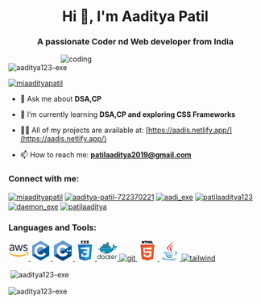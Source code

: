 <h1 align="center">Hi 👋, I'm Aaditya Patil</h1>
<h3 align="center">A passionate Coder nd Web developer from India</h3>
<img align="right" alt="coding" width="400" src="https://camo.githubusercontent.com/cae12fddd9d6982901d82580bdf321d81fb299141098ca1c2d4891870827bf17/68747470733a2f2f6d69726f2e6d656469756d2e636f6d2f6d61782f313336302f302a37513379765349765f7430696f4a2d5a2e676966"

<p align="left"> <img src="https://komarev.com/ghpvc/?username=aaditya123-exe&label=Profile%20views&color=0e75b6&style=flat" alt="aaditya123-exe" /> </p>

<p align="left"> <a href="https://twitter.com/miaadityapatil" target="blank"><img src="https://img.shields.io/twitter/follow/miaadityapatil?logo=twitter&style=for-the-badge" alt="miaadityapatil" /></a> </p>

- 💬 Ask me about **DSA,CP**

- 🌱 I’m currently learning **DSA,CP and exploring CSS Frameworks**


- 👨‍💻 All of my projects are available at: [https://aadis.netlify.app/](https://aadis.netlify.app/)

- 📫 How to reach me: **patilaaditya2019@gmail.com**

<h3 align="left">Connect with me:</h3>
<p align="left">
<a href="https://twitter.com/miaadityapatil" target="blank"><img align="center" src="https://raw.githubusercontent.com/rahuldkjain/github-profile-readme-generator/master/src/images/icons/Social/twitter.svg" alt="miaadityapatil" height="30" width="40" /></a>
<a href="https://linkedin.com/in/aaditya-patil-722370221" target="blank"><img align="center" src="https://raw.githubusercontent.com/rahuldkjain/github-profile-readme-generator/master/src/images/icons/Social/linked-in-alt.svg" alt="aaditya-patil-722370221" height="30" width="40" /></a>
<a href="https://www.codechef.com/users/aadi_exe" target="blank"><img align="center" src="https://cdn.jsdelivr.net/npm/simple-icons@3.1.0/icons/codechef.svg" alt="aadi_exe" height="30" width="40" /></a>
<a href="https://codeforces.com/profile/patilaaditya123" target="blank"><img align="center" src="https://raw.githubusercontent.com/rahuldkjain/github-profile-readme-generator/master/src/images/icons/Social/codeforces.svg" alt="patilaaditya123" height="30" width="40" /></a>
<a href="https://www.leetcode.com/daemon_exe" target="blank"><img align="center" src="https://raw.githubusercontent.com/rahuldkjain/github-profile-readme-generator/master/src/images/icons/Social/leet-code.svg" alt="daemon_exe" height="30" width="40" /></a>
<a href="https://auth.geeksforgeeks.org/user/patilaaditya" target="blank"><img align="center" src="https://raw.githubusercontent.com/rahuldkjain/github-profile-readme-generator/master/src/images/icons/Social/geeks-for-geeks.svg" alt="patilaaditya" height="30" width="40" /></a>
</p>

<h3 align="left">Languages and Tools:</h3>
<p align="left"> <a href="https://aws.amazon.com" target="_blank" rel="noreferrer"> <img src="https://raw.githubusercontent.com/devicons/devicon/master/icons/amazonwebservices/amazonwebservices-original-wordmark.svg" alt="aws" width="40" height="40"/> </a> <a href="https://www.cprogramming.com/" target="_blank" rel="noreferrer"> <img src="https://raw.githubusercontent.com/devicons/devicon/master/icons/c/c-original.svg" alt="c" width="40" height="40"/> </a> <a href="https://www.w3schools.com/cpp/" target="_blank" rel="noreferrer"> <img src="https://raw.githubusercontent.com/devicons/devicon/master/icons/cplusplus/cplusplus-original.svg" alt="cplusplus" width="40" height="40"/> </a> <a href="https://www.w3schools.com/css/" target="_blank" rel="noreferrer"> <img src="https://raw.githubusercontent.com/devicons/devicon/master/icons/css3/css3-original-wordmark.svg" alt="css3" width="40" height="40"/> </a> <a href="https://www.docker.com/" target="_blank" rel="noreferrer"> <img src="https://raw.githubusercontent.com/devicons/devicon/master/icons/docker/docker-original-wordmark.svg" alt="docker" width="40" height="40"/> </a> <a href="https://git-scm.com/" target="_blank" rel="noreferrer"> <img src="https://www.vectorlogo.zone/logos/git-scm/git-scm-icon.svg" alt="git" width="40" height="40"/> </a> <a href="https://www.w3.org/html/" target="_blank" rel="noreferrer"> <img src="https://raw.githubusercontent.com/devicons/devicon/master/icons/html5/html5-original-wordmark.svg" alt="html5" width="40" height="40"/> </a> <a href="https://www.java.com" target="_blank" rel="noreferrer"> <img src="https://raw.githubusercontent.com/devicons/devicon/master/icons/java/java-original.svg" alt="java" width="40" height="40"/> </a> <a href="https://tailwindcss.com/" target="_blank" rel="noreferrer"> <img src="https://www.vectorlogo.zone/logos/tailwindcss/tailwindcss-icon.svg" alt="tailwind" width="40" height="40"/> </a> </p>



<p>&nbsp;<img align="center" src="https://github-readme-stats.vercel.app/api?username=aaditya123-exe&show_icons=true&locale=en" alt="aaditya123-exe" /></p>

<p><img align="center" src="https://github-readme-streak-stats.herokuapp.com/?user=aaditya123-exe&" alt="aaditya123-exe" /></p>
